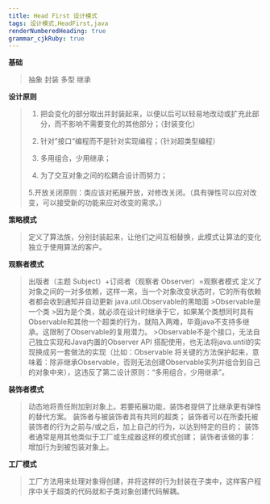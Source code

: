 ```yaml
---
title: Head First 设计模式
tags: 设计模式,HeadFirst,java
renderNumberedHeading: true
grammar_cjkRuby: true
---
```


**基础**

>抽象
>封装
>多型
>继承


**设计原则**
 > 1. 把会变化的部分取出并封装起来，以便以后可以轻易地改动或扩充此部分，而不影响不需要变化的其他部分；（封装变化）
 > 
 > 2. 针对”接口“编程而不是针对实现编程；（针对超类型编程）
 > 
 > 3. 多用组合，少用继承；
 > 
 > 4. 为了交互对象之间的松耦合设计而努力；
 > 
 > 5.开放关闭原则：类应该对拓展开放，对修改关闭。（具有弹性可以应对改变，可以接受新的功能来应对改变的需求。）

**策略模式**

> 定义了算法族，分别封装起来，让他们之间互相替换，此模式让算法的变化独立于使用算法的客户。

**观察者模式**
>出版者（主题 Subject）+订阅者（观察者 Observer）=观察者模式
>定义了对象之间的一对多依赖，这样一来，当一个对象改变状态时，它的所有依赖者都会收到通知并自动更新
>java.util.Observable的黑暗面
	>Observable是一个类
		>因为是个类，就必须在设计时继承于它，如果某个类想同时具有Observable和其他一个超类的行为，就陷入两难，毕竟java不支持多继承。这限制了Observable的复用潜力。
	>Observable不是个接口，无法自己独立实现和Java内置的Observer API 搭配使用，也无法将java.until的实现换成另一套做法的实现（比如：Observable 将关键的方法保护起来，意味着：除非继承Observable，否则无法创建Observable实列并组合到自己的对象中来），这违反了第二设计原则：“多用组合，少用继承”。
	
 **装饰者模式**
 >动态地将责任附加到对象上。若要拓展功能，装饰者提供了比继承更有弹性的替代方案。
 >装饰者与被装饰者具有共同的超类；
 >装饰者可以在所委托被装饰者的行为之前与/或之后，加上自己的行为，以达到特定的目的；
 >装饰者通常是用其他类似于工厂或生成器这样的模式创建；
 >装饰者该做的事：增加行为到被包装对象上。

**工厂模式**
>工厂方法用来处理对象得创建，并将这样的行为封装在子类中，这样客户程序中关于超类的代码就和子类对象创建代码解耦。